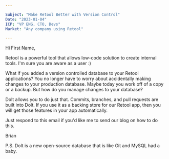 ```yaml
---

Subject: "Make Retool Better with Version Control"
Date: "2023-01-04"
ICP: "VP ENG, CTO, Devs"
Market: "Any company using Retool"

---
```


Hi First Name,

Retool is a powerful tool that allows low-code solution to create internal tools. I'm sure you are aware as a user :)

What if you added a version controlled database to your Retool applications? You no longer have to worry about accidentally making changes to your production database. Maybe today you work off of a copy or a backup. But how do you manage changes to your database?

Dolt allows you to do just that. Commits, branches, and pull requests are built into Dolt. If you use it as a backing store for our Retool app, then you will get those features in your app automatically. 

Just respond to this email if you'd like me to send our blog on how to do this.

Brian

P.S. Dolt is a new open-source database that is like Git and MySQL had a baby. 
